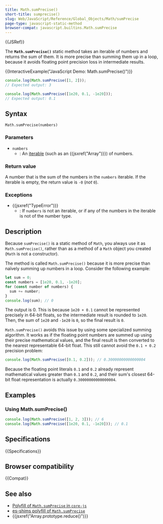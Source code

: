 ```yaml
---
title: Math.sumPrecise()
short-title: sumprecise()
slug: Web/JavaScript/Reference/Global_Objects/Math/sumPrecise
page-type: javascript-static-method
browser-compat: javascript.builtins.Math.sumPrecise
---
```


{{JSRef}}

The **`Math.sumPrecise()`** static method takes an iterable of numbers and returns the sum of them. It is more precise than summing them up in a loop, because it avoids floating point precision loss in intermediate results.

{{InteractiveExample("JavaScript Demo: Math.sumPrecise()")}}

```js interactive-example
console.log(Math.sumPrecise([1, 2]));
// Expected output: 3

console.log(Math.sumPrecise([1e20, 0.1, -1e20]));
// Expected output: 0.1
```

## Syntax

```js-nolint
Math.sumPrecise(numbers)
```

### Parameters

- `numbers`
  - : An [iterable](/en-US/docs/Web/JavaScript/Reference/Iteration_protocols#the_iterable_protocol) (such as an {{jsxref("Array")}}) of numbers.

### Return value

A number that is the sum of the numbers in the `numbers` iterable. If the iterable is empty, the return value is `-0` (_not_ `0`).

### Exceptions

- {{jsxref("TypeError")}}
  - : If `numbers` is not an iterable, or if any of the numbers in the iterable is not of the number type.

## Description

Because `sumPrecise()` is a static method of `Math`, you always use it as `Math.sumPrecise()`, rather than as a method of a `Math` object you created (`Math` is not a constructor).

The method is called `Math.sumPrecise()` because it is more precise than naïvely summing up numbers in a loop. Consider the following example:

```js
let sum = 0;
const numbers = [1e20, 0.1, -1e20];
for (const number of numbers) {
  sum += number;
}
console.log(sum); // 0
```

The output is 0. This is because `1e20 + 0.1` cannot be represented precisely in 64-bit floats, so the intermediate result is rounded to `1e20`. Then, the sum of `1e20` and `-1e20` is `0`, so the final result is `0`.

`Math.sumPrecise()` avoids this issue by using some specialized summing algorithm. It works as if the floating point numbers are summed up using their precise mathematical values, and the final result is then converted to the nearest representable 64-bit float. This still cannot avoid the `0.1 + 0.2` precision problem:

```js
console.log(Math.sumPrecise([0.1, 0.2])); // 0.30000000000000004
```

Because the floating point literals `0.1` and `0.2` already represent mathematical values greater than `0.1` and `0.2`, and their sum's closest 64-bit float representation is actually `0.30000000000000004`.

## Examples

### Using Math.sumPrecise()

```js
console.log(Math.sumPrecise([1, 2, 3])); // 6
console.log(Math.sumPrecise([1e20, 0.1, -1e20])); // 0.1
```

## Specifications

{{Specifications}}

## Browser compatibility

{{Compat}}

## See also

- [Polyfill of `Math.sumPrecise` in `core-js`](https://github.com/zloirock/core-js#mathsumprecise)
- [es-shims polyfill of `Math.sumPrecise`](https://www.npmjs.com/package/math.sumprecise)
- {{jsxref("Array.prototype.reduce()")}}
